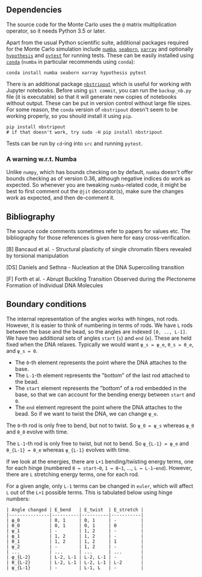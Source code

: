 ## Dependencies

The source code for the Monte Carlo uses the `@` matrix multiplication operator,
so it needs Python 3.5 or later.

Apart from the usual Python scientific suite, additional packages required
for the Monte Carlo simulation
include
[`numba`][numba],
[`seaborn`][seaborn],
[`xarray`][xarray]
and optionally
[`hypothesis`][hypothesis]
and
[`pytest`][pytest] for running tests.
These can be easily installed using [`conda`][conda]
(`numba` in particular recommends using `conda`):

```
conda install numba seaborn xarray hypothesis pytest
```

There is an additional package [`nbstripout`][nbstripout] which is useful for
working with Jupyter notebooks. Before using `git commit`, you can run the
`backup_nb.py` file (it is executable) so that it will generate new copies
of notebooks without output. These can be put in version control without
large file sizes. For some reason, the `conda` version of `nbstripout`
doesn't seem to be working properly, so you should install it using `pip`.

```
pip install nbstripout
# if that doesn't work, try sudo -H pip install nbstripout
```

Tests can be run by `cd`-ing into `src` and running `pytest`.

[numba]: http://numba.pydata.org/
[seaborn]: http://seaborn.pydata.org/
[xarray]: http://xray.readthedocs.io/en/stable/index.html
[hypothesis]: http://hypothesis.works/
[pytest]: https://docs.pytest.org/en/latest/index.html
[conda]: https://github.com/conda/conda
[nbstripout]: https://github.com/kynan/nbstripout

### A warning w.r.t. Numba

Unlike `numpy`, which has bounds checking on by default,
`numba` doesn't offer bounds checking as of version 0.36,
although negative indices do work as expected.
So whenever you are tweaking `numba`-related code,
it might be best to first comment out the `@jit` decorator(s),
make sure the changes work as expected, and then de-comment it.

## Bibliography

The source code comments sometimes refer to papers for values etc.
The bibliography for those references is given here for easy cross-verification.

[B] Bancaud et al. - Structural plasticity of single chromatin fibers revealed
by torsional manipulation

[DS] Daniels and Sethna - Nucleation at the DNA Supercoiling transition

[F] Forth et al. - Abrupt Buckling Transition Observed during the Plectoneme
Formation of Individual DNA Molecules

## Boundary conditions

The internal representation of the angles works with hinges, not rods.
However, it is easier to think of numbering in terms of rods.
We have `L` rods between the base and the bead,
so the angles are indexed `[0, .., L-1]`.
We have two additional sets of angles `start` (`s`) and `end` (`e`).
These are held fixed when the DNA relaxes.
Typically we would want `φ_s = φ_e`, `θ_s = θ_e`, and `ψ_s = 0`.

* The `0`-th element represents the point where the DNA attaches to the base.
* The `L-1`-th element represents the "bottom" of the last rod attached to the bead.
* The `start` element represents the "bottom" of a rod embedded in the base,
  so that we can account for the bending energy between `start` and `0`.
* The `end` element represent the point where the DNA attaches to the bead.
  So if we want to twist the DNA, we can change `ψ_e`.

The `0`-th rod is only free to bend, but not to twist.
So `ψ_0 = ψ_s` whereas `φ_0` and `θ_0` evolve with time.

The `L-1`-th rod is only free to twist, but not to bend.
So `φ_{L-1} = φ_e` and `θ_{L-1} = θ_e` whereas `ψ_{L-1}` evolves with time.

If we look at the energies, there are `L+1` bending/twisting energy terms,
one for each hinge (numbered `0 ↔ start~0`, `1 ↔ 0~1`, ..., `L ↔ L-1~end`).
However, there are `L` stretching energy terms, one for each rod.

For a given angle, only `L-1` terms can be changed in `euler`, which will affect
`L` out of the `L+1` possible terms. This is tabulated below using hinge numbers:

```
| Angle changed | E_bend   | E_twist  | E_stretch |
|---------------|----------|----------|-----------|
| φ_0           | 0, 1     | 0, 1     | -         |
| θ_0           | 0, 1     | 0, 1     | 0         |
| ψ_1           | -        | 1, 2     | -         |
| φ_1           | 1, 2     | 1, 2     | -         |
| θ_1           | 1, 2     | 1, 2     | 1         |
| ψ_2           | -        | 1, 2     | -         |
| ...           | ...      | ...      | ...       |
| φ_{L-2}       | L-2, L-1 | L-2, L-1 | -         |
| θ_{L-2}       | L-2, L-1 | L-2, L-1 | L-2       |
| ψ_{L-1}       | -        | L-1, L   | -         |
```

